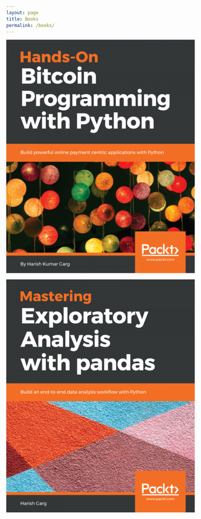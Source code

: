 ```yaml
---
layout: page
title: Books
permalink: /books/
---
```



[![Hands-On Bitcoin Programming with Python(Harish Garg - Packt)](/assets/images/packt-books-hands-on-bitcoin.png)](https://www.packtpub.com/big-data-and-business-intelligence/hands-bitcoin-programming-python)

[![Mastering Exploratory Analysis with pandas(Harish Garg - Packt)](/assets/images/packt-books-mastering-pandas.png)](https://www.packtpub.com/big-data-and-business-intelligence/mastering-exploratory-analysis-pandas?utm_campaign=data-unlocked&utm_medium=social-media&utm_source=linkedin-tw-fb)

